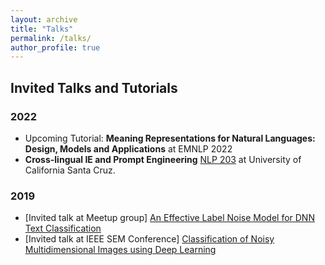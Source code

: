 ```yaml
---
layout: archive
title: "Talks"
permalink: /talks/
author_profile: true
---
```


## Invited Talks and Tutorials 

### 2022

- Upcoming Tutorial: **Meaning Representations for Natural Languages: Design, Models and Applications** at EMNLP 2022
- **Cross-lingual IE and Prompt Engineering** [NLP 203](https://nlp203-spring22-50.courses.soe.ucsc.edu/) at University of California Santa Cruz.


### 2019
- [Invited talk at Meetup group] [An Effective Label Noise Model for DNN Text Classification](https://www.meetup.com/Ann-Arbor-Detroit-NLPers-A2D-NLP/events/261618219/)
- [Invited talk at IEEE SEM Conference] [Classification of Noisy Multidimensional Images using Deep Learning](https://events.vtools.ieee.org/m/191793)


